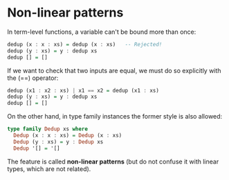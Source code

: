# Non-linear patterns

In term-level functions, a variable can't be bound more than once:

```hs
dedup (x : x : xs) = dedup (x : xs)   -- Rejected!
dedup (y : xs) = y : dedup xs
dedup [] = []
```

If we want to check that two inputs are equal, we must do so explicitly with the (==) operator:

```hs
dedup (x1 : x2 : xs) | x1 == x2 = dedup (x1 : xs)
dedup (y : xs) = y : dedup xs
dedup [] = []
```

On the other hand, in type family instances the former style is also allowed:

```hs
type family Dedup xs where
  Dedup (x : x : xs) = Dedup (x : xs)
  Dedup (y : xs) = y : Dedup xs
  Dedup '[] = '[]
```

The feature is called **non-linear patterns** (but do not confuse it with linear types, which are not related).
